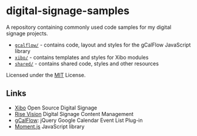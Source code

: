 # digital-signage-samples #

A repository containing commonly used code samples for my digital signage 
projects.

* [`gcalflow/`](gcalflow/) - contains code, layout and styles for the 
  gCalFlow JavaScript library
* [`xibo/`](xibo/) - contains templates and styles for Xibo modules
* [`shared/`](shared/) - contains shared code, styles and other resources

Licensed under the [MIT](LICENSE.md) License.


## Links ##

* [Xibo](http://xibo.org.uk/) Open Source Digital Signage
* [Rise Vision](https://www.risevision.com/) Digital Signage Content Management
* [gCalFlow](http://sugi.github.io/jquery-gcal-flow/): jQuery Google Calendar 
  Event List Plug-in
* [Moment.js](http://momentjs.com/) JavaScript library

